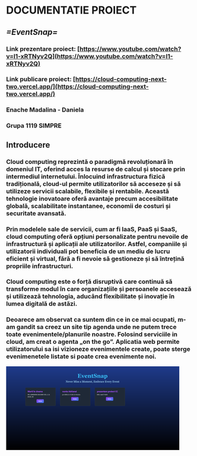 # DOCUMENTATIE PROIECT
## *=EventSnap=* 

### Link prezentare proiect: [https://www.youtube.com/watch?v=I1-xRTNyv2Q](https://www.youtube.com/watch?v=I1-xRTNyv2Q)
### Link publicare proiect: [https://cloud-computing-next-two.vercel.app/](https://cloud-computing-next-two.vercel.app/)

### Enache Madalina - Daniela
### Grupa 1119 SIMPRE

## Introducere
### Cloud computing reprezintă o paradigmă revoluționară în domeniul IT, oferind acces la resurse de calcul și stocare prin intermediul internetului. Înlocuind infrastructura fizică tradițională, cloud-ul permite utilizatorilor să acceseze și să utilizeze servicii scalabile, flexibile și rentabile. Această tehnologie inovatoare oferă avantaje precum accesibilitate globală, scalabilitate instantanee, economii de costuri și securitate avansată. 
### Prin modelele sale de servicii, cum ar fi IaaS, PaaS și SaaS, cloud computing oferă opțiuni personalizate pentru nevoile de infrastructură și aplicații ale utilizatorilor. Astfel, companiile și utilizatorii individuali pot beneficia de un mediu de lucru eficient și virtual, fără a fi nevoie să gestioneze și să întrețină propriile infrastructuri. 
### Cloud computing este o forță disruptivă care continuă să transforme modul în care organizațiile și persoanele accesează și utilizează tehnologia, aducând flexibilitate și inovație în lumea digitală de astăzi.
### Deoarece am observat ca suntem din ce in ce mai ocupati, m-am gandit sa creez un site tip agenda unde ne putem trece toate evenimentele/planurile noastre. Folosind serviciile in cloud, am creat o agenta „on the go”. Aplicatia web permite utilizatorului sa isi vizioneze evenimentele create, poate sterge evenimenetele listate si poate crea evenimente noi.

![alt text](https://github.com/madenaa/CloudComputing-next/blob/main/images/Picture1.png "Picture1")
